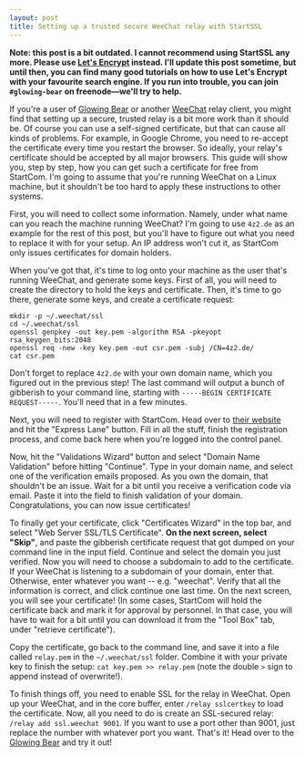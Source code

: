 ```yaml
---
layout: post
title: Setting up a trusted secure WeeChat relay with StartSSL
---
```


**Note: this post is a bit outdated. I cannot recommend using StartSSL any more. Please use [Let's Encrypt](https://letsencrypt.org) instead. I'll update this post sometime, but until then, you can find many good tutorials on how to use Let's Encrypt with your favourite search engine. If you run into trouble, you can join `#glowing-bear` on freenode—we'll try to help.**

If you're a user of [Glowing Bear](/2014/04/10/glowing-bear) or another [WeeChat](https://weechat.org/) relay client, you might find that setting up a secure, trusted relay is a bit more work than it should be. Of course you can use a self-signed certificate, but that can cause all kinds of problems. For example, in Google Chrome, you need to re-accept the certificate every time you restart the browser. So ideally, your relay's certificate should be accepted by all major browsers. This guide will show you, step by step, how you can get such a certificate for free from StartCom. I'm going to assume that you're running WeeChat on a Linux machine, but it shouldn't be too hard to apply these instructions to other systems.

First, you will need to collect some information. Namely, under what name can you reach the machine running WeeChat? I'm going to use `4z2.de` as an example for the rest of this post, but you'll have to figure out what you need to replace it with for your setup. An IP address won't cut it, as StartCom only issues certificates for domain holders.

When you've got that, it's time to log onto your machine as the user that's running WeeChat, and generate some keys. First of all, you will need to create the directory to hold the keys and certificate. Then, it's time to go there, generate some keys, and create a certificate request:

	mkdir -p ~/.weechat/ssl
    cd ~/.weechat/ssl
    openssl genpkey -out key.pem -algorithm RSA -pkeyopt rsa_keygen_bits:2048
    openssl req -new -key key.pem -out csr.pem -subj /CN=4z2.de/
    cat csr.pem

Don't forget to replace `4z2.de` with your own domain name, which you figured out in the previous step! The last command will output a bunch of gibberish to your command line, starting with `-----BEGIN CERTIFICATE REQUEST-----`. You'll need that in a few minutes.

Next, you will need to register with StartCom. Head over to [their website](https://www.startssl.com/?app=12) and hit the "Express Lane" button. Fill in all the stuff, finish the registration process, and come back here when you're logged into the control panel.

Now, hit the "Validations Wizard" button and select "Domain Name Validation" before hitting "Continue". Type in your domain name, and select one of the verification emails proposed. As you own the domain, that shouldn't be an issue. Wait for a bit until you receive a verification code via email. Paste it into the field to finish validation of your domain. Congratulations, you can now issue certificates!

To finally get your certificate, click "Certificates Wizard" in the top bar, and select "Web Server SSL/TLS Certificate". **On the next screen, select "Skip"**, and paste the gibberish certificate request that got dumped on your command line in the input field. Continue and select the domain you just verified. Now you will need to choose a subdomain to add to the certificate. If your WeeChat is listening to a subdomain of your domain, enter that. Otherwise, enter whatever you want -- e.g. "weechat". Verify that all the information is correct, and click continue one last time. On the next screen, you will see your certificate! (In some cases, StartCom will hold the certificate back and mark it for approval by personnel. In that case, you will have to wait for a bit until you can download it from the "Tool Box" tab, under "retrieve certificate").

Copy the certificate, go back to the command line, and save it into a file called `relay.pem` in the `~/.weechat/ssl` folder. Combine it with your private key to finish the setup: `cat key.pem >> relay.pem` (note the double `>` sign to append instead of overwrite!).

To finish things off, you need to enable SSL for the relay in WeeChat. Open up your WeeChat, and in the core buffer, enter `/relay sslcertkey` to load the certificate. Now, all you need to do is create an SSL-secured relay: `/relay add ssl.weechat 9001`. If you want to use a port other than 9001, just replace the number with whatever port you want. That's it! Head over to the [Glowing Bear](http://www.glowing-bear.org/) and try it out!
